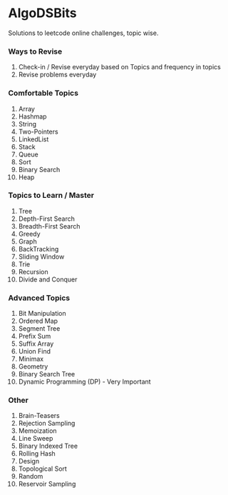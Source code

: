 # AlgoDSBits
Solutions to leetcode online challenges, topic wise.

### Ways to Revise      
1. Check-in / Revise everyday based on Topics and frequency in topics
2. Revise problems everyday           

### Comfortable Topics       

1. Array   
2. Hashmap   
3. String    
4. Two-Pointers    
5. LinkedList     
6. Stack
7. Queue
8. Sort 
9. Binary Search      
10. Heap      

### Topics to Learn / Master        
1. Tree   
2. Depth-First Search      
3. Breadth-First Search     
4. Greedy     
5. Graph       
6. BackTracking     
7. Sliding Window     
8. Trie     
9. Recursion     
10. Divide and Conquer      

### Advanced Topics       
1. Bit Manipulation     
2. Ordered Map     
3. Segment Tree    
4. Prefix Sum   
5. Suffix Array  
6. Union Find    
7. Minimax     
8. Geometry
9. Binary Search Tree    
10. Dynamic Programming (DP) - Very Important

### Other   
1. Brain-Teasers    
2. Rejection Sampling   
3. Memoization    
4. Line Sweep    
5. Binary Indexed Tree     
6. Rolling Hash    
7. Design     
8. Topological Sort     
9. Random      
10. Reservoir Sampling   
